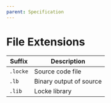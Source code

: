 ```yaml
---
parent: Specification
---
```


# File Extensions

| Suffix       | Description             |
| ------------ | ----------------------- |
| `.locke`     | Source code file        |
| `.lb`        | Binary output of source |
| `.lib`       | Locke library           |